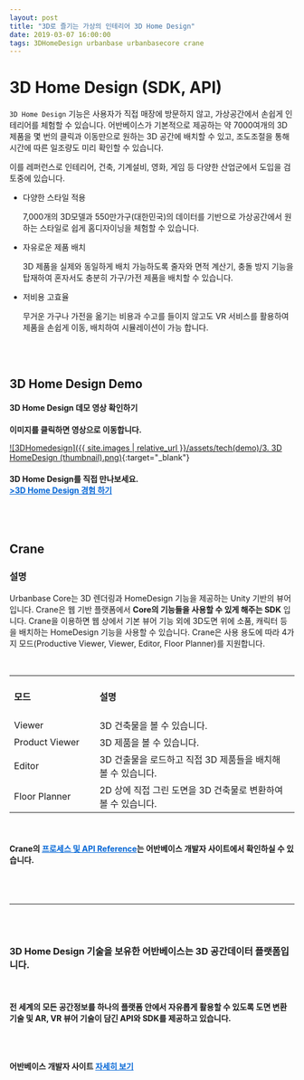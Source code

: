 ```yaml
---
layout: post
title: "3D로 즐기는 가상의 인테리어 3D Home Design"
date: 2019-03-07 16:00:00
tags: 3DHomeDesign urbanbase urbanbasecore crane
---
```


# 3D Home Design (SDK, API)

`3D Home Design` 기능은 사용자가 직접 매장에 방문하지 않고, 가상공간에서 손쉽게 인테리어를 체험할 수 있습니다.
어반베이스가 기본적으로 제공하는 약 7000여개의 3D제품을 몇 번의 클릭과 이동만으로 원하는 3D 공간에 배치할 수 있고, 조도조절을 통해 시간에 따른 일조량도 미리 확인할 수 있습니다.

이를 레퍼런스로 인테리어, 건축, 기계설비, 영화, 게임 등 다양한 산업군에서 도입을 검토중에 있습니다.



- 다양한 스타일 적용

    7,000개의 3D모델과 550만가구(대한민국)의 데이터를 기반으로 가상공간에서 원하는 스타일로 쉽게 홈디자이닝을 체험할 수 있습니다.

- 자유로운 제품 배치

    3D 제품을 실제와 동일하게 배치 가능하도록 줄자와 면적 계산기, 충돌 방지 기능을 탑재하여 혼자서도 충분히 가구/가전 제품을 배치할 수 있습니다.

- 저비용 고효율

    무거운 가구나 가전을 옮기는 비용과 수고를 들이지 않고도 VR 서비스를 활용하여 제품을 손쉽게 이동, 배치하여 시뮬레이션이 가능 합니다.
<br>
<br>

## 3D Home Design Demo
<h4>3D Home Design 데모 영상 확인하기</h4>

**이미지를 클릭하면 영상으로 이동합니다.**

[![3DHomedesign]({{ site.images \| relative_url }}/assets/tech(demo)/3. 3D HomeDesign (thumbnail).png)](https://youtu.be/sHmokPYTp2Q){:target="_blank"}

<h4> 3D Home Design를 직접 만나보세요. 
<br>
<a href="https://urbanbase.com/map" target="_blank" style="color: #0366d6;"> >3D Home Design 경험 하기</a> </h4>

<br>
<br>

## Crane 

### 설명

Urbanbase Core는 3D 렌더링과 HomeDesign 기능을 제공하는 Unity 기반의 뷰어 입니다. Crane은 웹 기반 플랫폼에서 **Core의 기능들을 사용할 수 있게 해주는 SDK** 입니다. 
Crane을 이용하면 웹 상에서 기본 뷰어 기능 외에 3D도면 위에 소품, 캐릭터 등을 배치하는 HomeDesign 기능을 사용할 수 있습니다. 
Crane은 사용 용도에 따라 4가지 모드(Productive Viewer, Viewer, Editor,  Floor Planner)를 지원합니다.

<br>

<table style="text-align: left;">
    <tbody>
        <tr style="width: 30%;">
            <td style="width: 30%;"><h4>모드</h4></td>
            <td><h4>설명</h4></td>
        </tr>
        <tr>
            <td>Viewer</td>
            <td>3D 건축물을 볼 수 있습니다.</td>
        </tr>
        <tr>
            <td>Product Viewer</td>
            <td>3D 제품을 볼 수 있습니다.</td>
        </tr>
        <tr>
            <td>Editor</td>
            <td>3D 건출물을 로드하고 직접 3D 제품들을 배치해 볼 수 있습니다.</td>
        </tr>
        <tr>
            <td>Floor Planner</td>
            <td>2D 상에 직접 그린 도면을 3D 건축물로 변환하여 볼 수 있습니다.</td>
        </tr>
    </tbody>
</table>

<br>

<h4>
 Crane의 <a href="https://developer.urbanbase.com/docs/core/TUTORIAL.html" target="_blank" style="color: #0366d6;">  프로세스 및 API Reference</a>는 어반베이스 개발자 사이트에서 확인하실 수 있습니다.
<h4>




<br>
<br>

<hr>
<br>
<br>
<h3>
3D Home Design 기술을 보유한 어반베이스는 3D 공간데이터 플랫폼입니다.
</h3>
<br>
<h4>
전 세계의 모든 공간정보를 하나의 플랫폼 안에서 자유롭게 활용할 수 있도록 도면 변환 기술 및 AR, VR 뷰어 기술이 담긴 API와 SDK를 제공하고 있습니다.<br>
<br>
<br>

<Br>


어반베이스 개발자 사이트 <a href="https://developer.urbanbase.com" target="_blank" style="color: #0366d6;"> 자세히 보기</a>
</h4>
<br><br><br>
